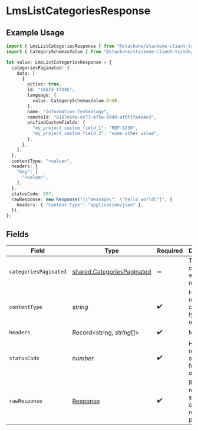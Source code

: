 # LmsListCategoriesResponse

## Example Usage

```typescript
import { LmsListCategoriesResponse } from "@stackone/stackone-client-ts/sdk/models/operations";
import { CategorySchemasValue } from "@stackone/stackone-client-ts/sdk/models/shared";

let value: LmsListCategoriesResponse = {
  categoriesPaginated: {
    data: [
      {
        active: true,
        id: "16873-IT345",
        language: {
          value: CategorySchemasValue.EnGB,
        },
        name: "Information-Technology",
        remoteId: "8187e5da-dc77-475e-9949-af0f1fa4e4e3",
        unifiedCustomFields: {
          "my_project_custom_field_1": "REF-1236",
          "my_project_custom_field_2": "some other value",
        },
      },
    ],
  },
  contentType: "<value>",
  headers: {
    "key": [
      "<value>",
    ],
  },
  statusCode: 207,
  rawResponse: new Response("{\"message\": \"hello world\"}", {
    headers: { "Content-Type": "application/json" },
  }),
};
```

## Fields

| Field                                                                           | Type                                                                            | Required                                                                        | Description                                                                     |
| ------------------------------------------------------------------------------- | ------------------------------------------------------------------------------- | ------------------------------------------------------------------------------- | ------------------------------------------------------------------------------- |
| `categoriesPaginated`                                                           | [shared.CategoriesPaginated](../../../sdk/models/shared/categoriespaginated.md) | :heavy_minus_sign:                                                              | The list of categories was retrieved.                                           |
| `contentType`                                                                   | *string*                                                                        | :heavy_check_mark:                                                              | HTTP response content type for this operation                                   |
| `headers`                                                                       | Record<string, *string*[]>                                                      | :heavy_check_mark:                                                              | N/A                                                                             |
| `statusCode`                                                                    | *number*                                                                        | :heavy_check_mark:                                                              | HTTP response status code for this operation                                    |
| `rawResponse`                                                                   | [Response](https://developer.mozilla.org/en-US/docs/Web/API/Response)           | :heavy_check_mark:                                                              | Raw HTTP response; suitable for custom response parsing                         |